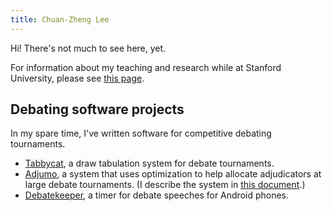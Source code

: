 ```yaml
---
title: Chuan-Zheng Lee
---
```


Hi! There's not much to see here, yet.

For information about my teaching and research while at Stanford University, please see [this page](https://czlee.nz/stanford/).

## Debating software projects

In my spare time, I've written software for competitive debating tournaments.
- [Tabbycat](https://github.com/TabbycatDebate/tabbycat), a draw tabulation system for debate tournaments.
- [Adjumo](https://github.com/czlee/adjumo), a system that uses optimization to help allocate adjudicators at large debate tournaments. (I describe the system in [this document](adjumo.pdf).)
- [Debatekeeper](https://github.com/czlee/debatekeeper), a timer for debate speeches for Android phones.
